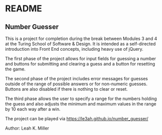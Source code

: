 # README

## Number Guesser

This is a project for completion during the break between Modules 3 and 4 at the Turing School of Software & Design.  It is intended as a self-directed introduction into Front End concepts, including heavy use of jQuery.

The first phase of the project allows for input fields for guessing a number and buttons for submitting and clearing a guess and a button for resetting the game.

The second phase of the project includes error messages for guesses outside of the range of possible answers or for non-numeric guesses.  Buttons are also disabled if there is nothing to clear or reset.

The third phase allows the user to specify a range for the numbers holding the guess and also adjusts the minimum and maximum values in the range by 10 each way after a win.

The project can be played via https://le3ah.github.io/number_guesser/

Author: Leah K. Miller
